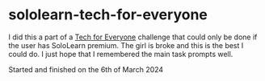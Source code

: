 # sololearn-tech-for-everyone

I did this a part of a [Tech for Everyone](https://www.sololearn.com/en/learn/courses/tech-for-everyone?location=2) challenge that could only be done if the user has SoloLearn premium. The girl is broke and this is the best I could do. I just hope that I remembered the main task prompts well.

Started and finished on the 6th of March 2024
